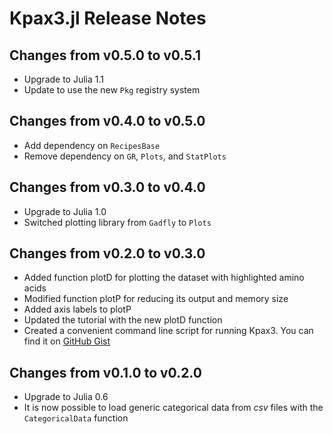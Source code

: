 # Kpax3.jl Release Notes

## Changes from v0.5.0 to v0.5.1

* Upgrade to Julia 1.1
* Update to use the new `Pkg` registry system

## Changes from v0.4.0 to v0.5.0

* Add dependency on `RecipesBase`
* Remove dependency on `GR`, `Plots`, and `StatPlots`

## Changes from v0.3.0 to v0.4.0

* Upgrade to Julia 1.0
* Switched plotting library from `Gadfly` to `Plots`

## Changes from v0.2.0 to v0.3.0

* Added function plotD for plotting the dataset with highlighted amino acids
* Modified function plotP for reducing its output and memory size
* Added axis labels to plotP
* Updated the tutorial with the new plotD function
* Created a convenient command line script for running Kpax3. You can find it on [GitHub Gist](https://gist.github.com/albertopessia/fd9df11fb2bdb158ad91936c4638d6fd)

## Changes from v0.1.0 to v0.2.0

* Upgrade to Julia 0.6
* It is now possible to load generic categorical data from _csv_ files with the `CategoricalData` function
